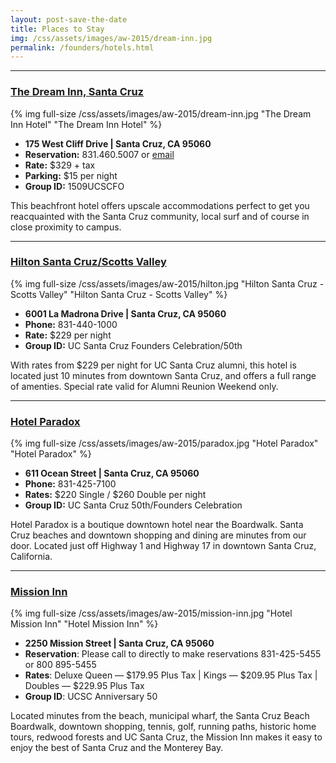 ```yaml
---
layout: post-save-the-date
title: Places to Stay
img: /css/assets/images/aw-2015/dream-inn.jpg
permalink: /founders/hotels.html
---
```


***

### [The Dream Inn, Santa Cruz](http://www.jdvhotels.com/hotels/california/central-coast-hotels/santa-cruz-dream-inn/)

{% img full-size /css/assets/images/aw-2015/dream-inn.jpg "The Dream Inn Hotel" "The Dream Inn Hotel" %} 

- **175 West Cliff Drive | Santa Cruz, CA 95060**
- **Reservation:** 831.460.5007 or [email](mailto:mschultz@jdvhotels.com)
- **Rate:** $329 + tax
- **Parking:** $15 per night
- **Group ID:** 1509UCSCFO

This beachfront hotel offers upscale accommodations perfect to get you reacquainted with the Santa Cruz community, local surf and of course in close proximity to campus. 

***

### [Hilton Santa Cruz/Scotts Valley](http://www3.hilton.com/en/hotels/california/hilton-santa-cruz-scotts-valley-SJCSVHF/index.html)

{% img full-size /css/assets/images/aw-2015/hilton.jpg "Hilton Santa Cruz -Scotts Valley" "Hilton Santa Cruz - Scotts Valley" %} 

- **6001 La Madrona Drive | Santa Cruz, CA 95060**
- **Phone:** 831-440-1000
- **Rate:** $229 per night
- **Group ID:** UC Santa Cruz Founders Celebration/50th

With rates from $229 per night for UC Santa Cruz alumni, this hotel is located just 10 minutes from downtown Santa Cruz, and offers a full range of amenties. Special rate valid for Alumni Reunion Weekend only.

***

### [Hotel Paradox](http://www.thehotelparadox.com/location.aspx)

{% img full-size /css/assets/images/aw-2015/paradox.jpg "Hotel Paradox" "Hotel Paradox" %} 

- **611 Ocean Street | Santa Cruz, CA 95060**
- **Phone:** 831-425-7100
- **Rates:** $220 Single / $260 Double per night
- **Group ID:** UC Santa Cruz 50th/Founders Celebration

Hotel Paradox is a boutique downtown hotel near the Boardwalk. Santa Cruz beaches and downtown shopping and dining are minutes from our door. Located just off Highway 1 and Highway 17 in downtown Santa Cruz, California.

***

### [Mission Inn](http://mission-inn.com/)

{% img full-size /css/assets/images/aw-2015/mission-inn.jpg "Hotel Mission Inn" "Hotel Mission Inn" %} 

- **2250 Mission Street | Santa Cruz, CA 95060**
- **Reservation**: Please call to directly to make reservations 831-425-5455 or 800 895-5455
- **Rates**: Deluxe Queen — $179.95 Plus Tax | Kings — $209.95 Plus Tax | Doubles — $229.95 Plus Tax
- **Group ID**: UCSC Anniversary 50 

Located minutes from the beach, municipal wharf, the Santa Cruz Beach Boardwalk, downtown shopping, tennis, golf, running paths, historic home tours, redwood forests and UC Santa Cruz, the Mission Inn makes it easy to enjoy the best of Santa Cruz and the Monterey Bay.